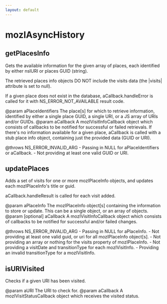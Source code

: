 ```yaml
---
layout: default
---
```


# mozIAsyncHistory #

## getPlacesInfo ##

Gets the available information for the given array of places, each
identified by either nsIURI or places GUID (string).

The retrieved places info objects DO NOT include the visits data (the
|visits| attribute is set to null).

If a given place does not exist in the database, aCallback.handleError is
called for it with NS_ERROR_NOT_AVAILABLE result code.

@param aPlaceIdentifiers
       The place[s] for which to retrieve information, identified by either
       a single place GUID, a single URI, or a JS array of URIs and/or GUIDs.
@param aCallback
       A mozIVisitInfoCallback object which consists of callbacks to be
       notified for successful or failed retrievals.
       If there's no information available for a given place, aCallback
       is called with a stub place info object, containing just the provided
       data (GUID or URI).

@throws NS_ERROR_INVALID_ARG
        - Passing in NULL for aPlaceIdentifiers or aCallback.
        - Not providing at least one valid GUID or URI. 


## updatePlaces ##

Adds a set of visits for one or more mozIPlaceInfo objects, and updates
each mozIPlaceInfo's title or guid.

aCallback.handleResult is called for each visit added.

@param aPlaceInfo
       The mozIPlaceInfo object[s] containing the information to store or
       update.  This can be a single object, or an array of objects.
@param [optional] aCallback
       A mozIVisitInfoCallback object which consists of callbacks to be
       notified for successful and/or failed changes.

@throws NS_ERROR_INVALID_ARG
        - Passing in NULL for aPlaceInfo.
        - Not providing at least one valid guid, or uri for all
          mozIPlaceInfo object[s].
        - Not providing an array or nothing for the visits property of
          mozIPlaceInfo.
        - Not providing a visitDate and transitionType for each
          mozIVisitInfo.
        - Providing an invalid transitionType for a mozIVisitInfo.


## isURIVisited ##

Checks if a given URI has been visited.

@param aURI
       The URI to check for.
@param aCallback
       A mozIVisitStatusCallback object which receives the visited status.

